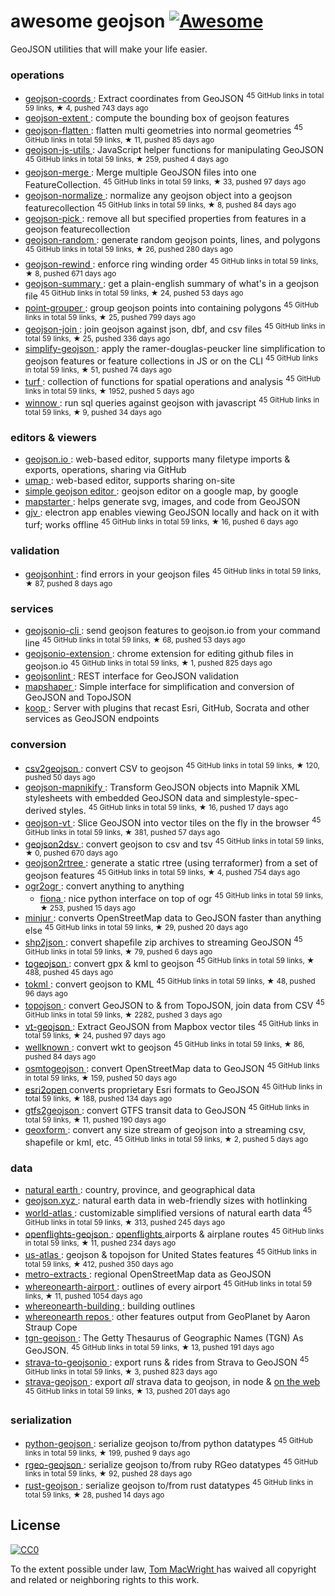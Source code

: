 <h1>
 awesome geojson
 <a href="https://github.com/sindresorhus/awesome">
  <img alt="Awesome" src="https://cdn.rawgit.com/sindresorhus/awesome/d7305f38d29fed78fa85652e3a63e154dd8e8829/media/badge.svg"/>
 </a>
</h1>
<p>
 GeoJSON utilities that will make your life easier.
</p>
<h3>
 operations
</h3>
<ul>
 <li>
  <a href="https://github.com/mapbox/geojson-coords">
   geojson-coords
  </a>
  : Extract coordinates from GeoJSON
  <sup>
   45 GitHub links in total 59 links, &#9733 4, pushed 743 days ago
  </sup>
 </li>
 <li>
  <a href="https://www.npmjs.com/package/geojson-extent">
   geojson-extent
  </a>
  : compute the bounding box of geojson features
 </li>
 <li>
  <a href="https://github.com/mapbox/geojson-flatten">
   geojson-flatten
  </a>
  : flatten multi geometries into normal geometries
  <sup>
   45 GitHub links in total 59 links, &#9733 11, pushed 85 days ago
  </sup>
 </li>
 <li>
  <a href="https://github.com/maxogden/geojson-js-utils">
   geojson-js-utils
  </a>
  : JavaScript helper functions for manipulating GeoJSON
  <sup>
   45 GitHub links in total 59 links, &#9733 259, pushed 4 days ago
  </sup>
 </li>
 <li>
  <a href="https://github.com/mapbox/geojson-merge">
   geojson-merge
  </a>
  : Merge multiple GeoJSON files into one FeatureCollection.
  <sup>
   45 GitHub links in total 59 links, &#9733 33, pushed 97 days ago
  </sup>
 </li>
 <li>
  <a href="https://github.com/mapbox/geojson-normalize">
   geojson-normalize
  </a>
  : normalize any geojson object into a geojson featurecollection
  <sup>
   45 GitHub links in total 59 links, &#9733 8, pushed 84 days ago
  </sup>
 </li>
 <li>
  <a href="https://www.npmjs.com/package/geojson-pick">
   geojson-pick
  </a>
  : remove all but specified properties from features in a geojson featurecollection
 </li>
 <li>
  <a href="https://github.com/mapbox/geojson-random">
   geojson-random
  </a>
  : generate random geojson points, lines, and polygons
  <sup>
   45 GitHub links in total 59 links, &#9733 26, pushed 280 days ago
  </sup>
 </li>
 <li>
  <a href="https://github.com/mapbox/geojson-rewind">
   geojson-rewind
  </a>
  : enforce ring winding order
  <sup>
   45 GitHub links in total 59 links, &#9733 8, pushed 671 days ago
  </sup>
 </li>
 <li>
  <a href="https://github.com/mapbox/geojson-summary">
   geojson-summary
  </a>
  : get a plain-english summary of what's in a geojson file
  <sup>
   45 GitHub links in total 59 links, &#9733 24, pushed 53 days ago
  </sup>
 </li>
 <li>
  <a href="https://github.com/substack/point-grouper">
   point-grouper
  </a>
  : group geojson points into containing polygons
  <sup>
   45 GitHub links in total 59 links, &#9733 25, pushed 799 days ago
  </sup>
 </li>
 <li>
  <a href="https://github.com/tmcw/geojson-join">
   geojson-join
  </a>
  : join geojson against json, dbf, and csv files
  <sup>
   45 GitHub links in total 59 links, &#9733 25, pushed 336 days ago
  </sup>
 </li>
 <li>
  <a href="https://github.com/maxogden/simplify-geojson">
   simplify-geojson
  </a>
  : apply the ramer-douglas-peucker line simplification to geojson features or feature collections in JS or on the CLI
  <sup>
   45 GitHub links in total 59 links, &#9733 51, pushed 74 days ago
  </sup>
 </li>
 <li>
  <a href="https://github.com/Turfjs/turf">
   turf
  </a>
  : collection of functions for spatial operations and analysis
  <sup>
   45 GitHub links in total 59 links, &#9733 1952, pushed 5 days ago
  </sup>
 </li>
 <li>
  <a href="https://github.com/dmfenton/winnow">
   winnow
  </a>
  : run sql queries against geojson with javascript
  <sup>
   45 GitHub links in total 59 links, &#9733 9, pushed 34 days ago
  </sup>
 </li>
</ul>
<h3>
 editors & viewers
</h3>
<ul>
 <li>
  <a href="http://geojson.io/">
   geojson.io
  </a>
  : web-based editor, supports many filetype imports & exports, operations, sharing via GitHub
 </li>
 <li>
  <a href="http://umap.openstreetmap.fr/en/">
   umap
  </a>
  : web-based editor, supports sharing on-site
 </li>
 <li>
  <a href="https://google-developers.appspot.com/maps/documentation/utils/geojson/">
   simple geojson editor
  </a>
  : geojson editor on a google map, by google
 </li>
 <li>
  <a href="http://mapstarter.com/">
   mapstarter
  </a>
  : helps generate svg, images, and code from GeoJSON
 </li>
 <li>
  <a href="https://github.com/anandthakker/gjv">
   gjv
  </a>
  : electron app enables viewing GeoJSON locally and hack on it with turf; works offline
  <sup>
   45 GitHub links in total 59 links, &#9733 16, pushed 6 days ago
  </sup>
 </li>
</ul>
<h3>
 validation
</h3>
<ul>
 <li>
  <a href="https://github.com/mapbox/geojsonhint">
   geojsonhint
  </a>
  : find errors in your geojson files
  <sup>
   45 GitHub links in total 59 links, &#9733 87, pushed 8 days ago
  </sup>
 </li>
</ul>
<h3>
 services
</h3>
<ul>
 <li>
  <a href="https://github.com/mapbox/geojsonio-cli">
   geojsonio-cli
  </a>
  : send geojson features to geojson.io from your command line
  <sup>
   45 GitHub links in total 59 links, &#9733 68, pushed 53 days ago
  </sup>
 </li>
 <li>
  <a href="https://github.com/mapbox/geojsonio-extension">
   geojsonio-extension
  </a>
  : chrome extension for editing github files in geojson.io
  <sup>
   45 GitHub links in total 59 links, &#9733 1, pushed 825 days ago
  </sup>
 </li>
 <li>
  <a href="http://geojsonlint.com/">
   geojsonlint
  </a>
  : REST interface for GeoJSON validation
 </li>
 <li>
  <a href="http://mapshaper.org/">
   mapshaper
  </a>
  : Simple interface for simplification and conversion of GeoJSON and TopoJSON
 </li>
 <li>
  <a href="https://koopjs.github.io">
   koop
  </a>
  : Server with plugins that recast Esri, GitHub, Socrata and other services as GeoJSON endpoints
 </li>
</ul>
<h3>
 conversion
</h3>
<ul>
 <li>
  <a href="https://github.com/mapbox/csv2geojson">
   csv2geojson
  </a>
  : convert CSV to geojson
  <sup>
   45 GitHub links in total 59 links, &#9733 120, pushed 50 days ago
  </sup>
 </li>
 <li>
  <a href="https://github.com/mapbox/geojson-mapnikify">
   geojson-mapnikify
  </a>
  : Transform GeoJSON objects into Mapnik XML stylesheets with embedded GeoJSON data and simplestyle-spec-derived styles.
  <sup>
   45 GitHub links in total 59 links, &#9733 16, pushed 17 days ago
  </sup>
 </li>
 <li>
  <a href="https://github.com/mapbox/geojson-vt">
   geojson-vt
  </a>
  : Slice GeoJSON into vector tiles on the fly in the browser
  <sup>
   45 GitHub links in total 59 links, &#9733 381, pushed 57 days ago
  </sup>
 </li>
 <li>
  <a href="https://github.com/mapbox/geojson2dsv">
   geojson2dsv
  </a>
  : convert geojson to csv and tsv
  <sup>
   45 GitHub links in total 59 links, &#9733 0, pushed 670 days ago
  </sup>
 </li>
 <li>
  <a href="https://github.com/maxogden/geojson2rtree">
   geojson2rtree
  </a>
  : generate a static rtree (using terraformer) from a set of geojson features
  <sup>
   45 GitHub links in total 59 links, &#9733 4, pushed 754 days ago
  </sup>
 </li>
 <li>
  <a href="http://www.gdal.org/ogr2ogr.html">
   ogr2ogr
  </a>
  : convert anything to anything
  <ul>
   <li>
    <a href="https://github.com/toblerity/fiona">
     fiona
    </a>
    : nice python interface on top of ogr
    <sup>
     45 GitHub links in total 59 links, &#9733 253, pushed 15 days ago
    </sup>
   </li>
  </ul>
 </li>
 <li>
  <a href="https://github.com/mapbox/minjur">
   minjur
  </a>
  : converts OpenStreetMap data to GeoJSON faster than anything else
  <sup>
   45 GitHub links in total 59 links, &#9733 29, pushed 20 days ago
  </sup>
 </li>
 <li>
  <a href="https://github.com/substack/shp2json">
   shp2json
  </a>
  : convert shapefile zip archives to streaming GeoJSON
  <sup>
   45 GitHub links in total 59 links, &#9733 79, pushed 6 days ago
  </sup>
 </li>
 <li>
  <a href="https://github.com/mapbox/togeojson">
   togeojson
  </a>
  : convert gpx & kml to geojson
  <sup>
   45 GitHub links in total 59 links, &#9733 488, pushed 45 days ago
  </sup>
 </li>
 <li>
  <a href="https://github.com/mapbox/tokml">
   tokml
  </a>
  : convert geojson to KML
  <sup>
   45 GitHub links in total 59 links, &#9733 48, pushed 96 days ago
  </sup>
 </li>
 <li>
  <a href="https://github.com/mbostock/topojson">
   topojson
  </a>
  : convert GeoJSON to & from TopoJSON, join data from CSV
  <sup>
   45 GitHub links in total 59 links, &#9733 2282, pushed 3 days ago
  </sup>
 </li>
 <li>
  <a href="https://github.com/developmentseed/vt-geojson">
   vt-geojson
  </a>
  : Extract GeoJSON from Mapbox vector tiles
  <sup>
   45 GitHub links in total 59 links, &#9733 24, pushed 97 days ago
  </sup>
 </li>
 <li>
  <a href="https://github.com/mapbox/wellknown">
   wellknown
  </a>
  : convert wkt to geojson
  <sup>
   45 GitHub links in total 59 links, &#9733 86, pushed 84 days ago
  </sup>
 </li>
 <li>
  <a href="https://github.com/tyrasd/osmtogeojson">
   osmtogeojson
  </a>
  : convert OpenStreetMap data to GeoJSON
  <sup>
   45 GitHub links in total 59 links, &#9733 159, pushed 50 days ago
  </sup>
 </li>
 <li>
  <a href="https://github.com/project-open-data/esri2open">
   esri2open
  </a>
  converts proprietary Esri formats to GeoJSON
  <sup>
   45 GitHub links in total 59 links, &#9733 188, pushed 134 days ago
  </sup>
 </li>
 <li>
  <a href="https://github.com/tmcw/gtfs2geojson">
   gtfs2geojson
  </a>
  : convert GTFS transit data to GeoJSON
  <sup>
   45 GitHub links in total 59 links, &#9733 11, pushed 190 days ago
  </sup>
 </li>
 <li>
  <a href="https://github.com/koopjs/geoxform">
   geoxform
  </a>
  : convert any size stream of geojson into a streaming csv, shapefile or kml, etc.
  <sup>
   45 GitHub links in total 59 links, &#9733 2, pushed 5 days ago
  </sup>
 </li>
</ul>
<h3>
 data
</h3>
<ul>
 <li>
  <a href="http://www.naturalearthdata.com/">
   natural earth
  </a>
  : country, province, and geographical data
 </li>
 <li>
  <a href="http://geojson.xyz/">
   geojson.xyz
  </a>
  : natural earth data in web-friendly sizes with hotlinking
 </li>
 <li>
  <a href="https://github.com/mbostock/world-atlas">
   world-atlas
  </a>
  : customizable simplified versions of natural earth data
  <sup>
   45 GitHub links in total 59 links, &#9733 313, pushed 245 days ago
  </sup>
 </li>
 <li>
  <a href="https://github.com/tmcw/openflights-geojson">
   openflights-geojson
  </a>
  :
  <a href="http://openflights.org/">
   openflights
  </a>
  airports & airplane routes
  <sup>
   45 GitHub links in total 59 links, &#9733 11, pushed 234 days ago
  </sup>
 </li>
 <li>
  <a href="https://github.com/mbostock/us-atlas">
   us-atlas
  </a>
  : geojson & topojson for United States features
  <sup>
   45 GitHub links in total 59 links, &#9733 412, pushed 350 days ago
  </sup>
 </li>
 <li>
  <a href="https://mapzen.com/data/metro-extracts/">
   metro-extracts
  </a>
  : regional OpenStreetMap data as GeoJSON
 </li>
 <li>
  <a href="https://github.com/straup/whereonearth-airport">
   whereonearth-airport
  </a>
  : outlines of every airport
  <sup>
   45 GitHub links in total 59 links, &#9733 11, pushed 1054 days ago
  </sup>
 </li>
 <li>
  <a href="https://github.com/straup/whereonearth-building/">
   whereonearth-building
  </a>
  : building outlines
 </li>
 <li>
  <a href="https://github.com/search?q=user%3Astraup+whereonearth">
   whereonearth repos
  </a>
  : other features output from GeoPlanet by Aaron Straup Cope
 </li>
 <li>
  <a href="https://github.com/straup/tgn-geojson">
   tgn-geojson
  </a>
  : The Getty Thesaurus of Geographic Names (TGN) As GeoJSON.
  <sup>
   45 GitHub links in total 59 links, &#9733 13, pushed 191 days ago
  </sup>
 </li>
 <li>
  <a href="https://github.com/taketime/strava-to-geojsonio">
   strava-to-geojsonio
  </a>
  : export runs & rides from Strava to GeoJSON
  <sup>
   45 GitHub links in total 59 links, &#9733 3, pushed 823 days ago
  </sup>
 </li>
 <li>
  <a href="https://github.com/tmcw/strava-geojson">
   strava-geojson
  </a>
  : export
  <em>
   all
  </em>
  strava data to geojson, in node &
  <a href="http://www.macwright.org/strava-geojson/">
   on the web
  </a>
  <sup>
   45 GitHub links in total 59 links, &#9733 13, pushed 201 days ago
  </sup>
 </li>
</ul>
<h3>
 serialization
</h3>
<ul>
 <li>
  <a href="https://github.com/frewsxcv/python-geojson">
   python-geojson
  </a>
  : serialize geojson to/from python datatypes
  <sup>
   45 GitHub links in total 59 links, &#9733 199, pushed 9 days ago
  </sup>
 </li>
 <li>
  <a href="https://github.com/rgeo/rgeo-geojson">
   rgeo-geojson
  </a>
  : serialize geojson to/from ruby RGeo datatypes
  <sup>
   45 GitHub links in total 59 links, &#9733 92, pushed 28 days ago
  </sup>
 </li>
 <li>
  <a href="https://github.com/georust/rust-geojson">
   rust-geojson
  </a>
  : serialize geojson to/from rust datatypes
  <sup>
   45 GitHub links in total 59 links, &#9733 28, pushed 14 days ago
  </sup>
 </li>
</ul>
<h2>
 License
</h2>
<p>
 <a href="http://creativecommons.org/publicdomain/zero/1.0/">
  <img alt="CC0" src="https://licensebuttons.net/p/zero/1.0/88x31.png"/>
 </a>
</p>
<p>
 To the extent possible under law,
 <a href="http://www.macwright.org">
  Tom MacWright
 </a>
 has waived all copyright and related or neighboring rights to this work.
</p>
